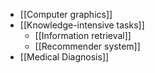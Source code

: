 
- [[Computer graphics]]
- [[Knowledge-intensive tasks]]
	- [[Information retrieval]]
	- [[Recommender system]]
- [[Medical Diagnosis]]



